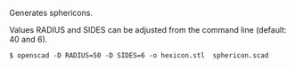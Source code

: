 Generates sphericons.

Values RADIUS and SIDES can be adjusted from the command line (default: 40 and 6).

```shell
$ openscad -D RADIUS=50 -D SIDES=6 -o hexicon.stl  sphericon.scad 
```

